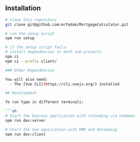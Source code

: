 ## Installation

```sh
# clone this repository
git clone git@github.com:mrYodak/MortgageCalculator.git

# run the setup script
npm run setup

# if the setup script fails:
# install dependencies in both sub-projects
npm ci
npm ci --prefix client/

### Other Dependencies

You will also need:
  - The [Vue CLI](https://cli.vuejs.org/) installed

## Development

To run type in different terminals:

```sh
# Start the Express application with reloading via nodemon
npm run dev:server

# Start the Vue application with HMR and Reloading
npm run dev:client
```
